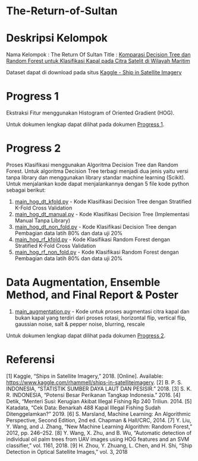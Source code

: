 # The-Return-of-Sultan

# Deskripsi Kelompok
Nama Kelompok : The Return Of Sultan
Title : [Komparasi Decision Tree dan Random Forest untuk Klasifikasi Kapal pada Citra Satelit di Wilayah Maritim](Documents/The%20Return%20of%20Sultan_proposal.pdf)

Dataset dapat di download pada situs [Kaggle - Ship in Satellite Imagery](https://www.kaggle.com/rhammell/ships-in-satellite-imagery)

# Progress 1
Ekstraksi Fitur menggunakan Histogram of Oriented Gradient (HOG).

Untuk dokumen lengkap dapat dilihat pada dokumen [Progress 1](Documents/The%20Return%20of%20Sultan_progress1.pdf).

# Progress 2
Proses Klasifikasi menggunakan Algoritma Decision Tree dan Random Forest. Untuk algoritma Decision Tree terbagi menjadi dua jenis yaitu versi tanpa library dan menggunakan library standar machine learning (Scikit). Untuk menjalankan kode dapat menjalankannya dengan 5 file kode python sebagai berikut: 
1. [main_hog_dt_kfold.py](main_hog_dt_kfold.py) - Kode Klasifikasi Decision Tree dengan Stratified K-Fold Cross Validation
2. [main_hog_dt_manual.py](main_hog_dt_manual.py) - Kode Klasifikasi Decision Tree (Implementasi Manual Tanpa Library)
3. [main_hog_dt_non_fold.py](main_hog_dt_non_fold.py) - Kode Klasifikasi Decision Tree dengan Pembagian data latih 80% dan data uji 20%
4. [main_hog_rf_kfold.py](main_hog_rf_kfold.py) - Kode Klasifikasi Random Forest dengan Stratified K-Fold Cross Validation
5. [main_hog_rf_non_fold.py](main_hog_rf_non_fold.py) - Kode Klasifikasi Random Forest dengan Pembagian data latih 80% dan data uji 20%

# Data Augmentation, Ensemble Method, and Final Report & Poster
1. [main_augmentation.py](main_augmentation.py) - Kode untuk proses augmentasi citra kapal dan bukan kapal yang terdiri dari proses rotasi, horizontal flip, vertical flip, gaussian noise, salt & pepper noise, blurring, rescale

Untuk dokumen lengkap dapat dilihat pada dokumen [Progress 2](Documents/The%20Return%20of%20Sultan_progress2.pdf).

# Referensi
[1] Kaggle, “Ships in Satellite Imagery,” 2018. [Online]. Available: https://www.kaggle.com/rhammell/ships-in-satelliteimagery.
[2] B. P. S. INDONESIA, “STATISTIK SUMBER DAYA LAUT DAN PESISIR.” 2018.
[3] S. K. R. INDONESIA, “Potensi Besar Perikanan Tangkap Indonesia.” 2016.
[4] Detik, “Menteri Susi: Kerugian Akibat Illegal Fishing Rp 240 Triliun. 2014.
[5] Katadata, “Cek Data: Benarkah 488 Kapal Illegal Fishing Sudah Ditenggelamkan?” 2019.
[6] S. Marsland, Machine Learning: An Algorithmic Perspective, Second Edition, 2nd ed. Chapman & Hall/CRC, 2014.
[7] Y. Liu, Y. Wang, and J. Zhang, “New Machine Learning Algorithm: Random Forest,” 2012, pp. 246–252.
[8] Y. Wang, X. Zhu, and B. Wu, “Automatic detection of individual oil palm trees from UAV images using HOG features and an SVM classifier,” vol. 1161, 2018.
[9] H. Zhou, Y. Zhuang, L. Chen, and H. Shi, “Ship Detection in Optical Satellite Images,” vol. 3, 2018